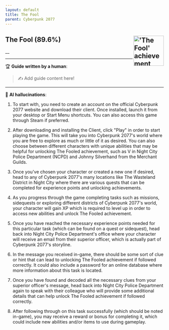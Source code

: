 ```yaml
---
layout: default
title: The Fool
parent: Cyberpunk 2077
---
```


## The Fool (89.6%) <img align="right" src="https://cdn.cloudflare.steamstatic.com/steamcommunity/public/images/apps/1091500/7975d6e5d790b88f030195e3b1a38e49a5de1c8d.jpg" alt="'The Fool' achievement icon" width="96" height="96">

__

---

:trophy: **Guide written by a human**:

> :writing_hand: Add guide content here!

---

:robot: **AI hallucinations**:

1. To start with, you need to create an account on the official Cyberpunk 2077 website and download their client. Once installed, launch it from your desktop or Start Menu shortcuts. You can also access this game through Steam if preferred.

2. After downloading and installing the Client, click "Play" in order to start playing the game. This will take you into Cyberpunk 2077's world where you are free to explore as much or little of it as desired. You can also choose between different characters with unique abilities that may be helpful for unlocking The Fooled achievement, such as V in Night City Police Department (NCPD) and Johnny Silverhand from the Merchant Guilds.

3. Once you've chosen your character or created a new one if desired, head to any of Cyberpunk 2077's many locations like The Wasteland District in Night City where there are various quests that can be completed for experience points and unlocking achievements.

4. As you progress through the game completing tasks such as missions, sidequests or exploring different districts of Cyberpunk 2077's world, your character will gain XP which is required to level up in order to access new abilities and unlock The Fooled achievement.

5. Once you have reached the necessary experience points needed for this particular task (which can be found on a quest or sidequest), head back into Night City Police Department's office where your character will receive an email from their superior officer, which is actually part of Cyberpunk 2077's storyline.

6. In the message you received in-game, there should be some sort of clue or hint that can lead to unlocking The Fooled achievement if followed correctly. It could also include a password for an online database where more information about this task is located.

7. Once you have found and decoded all the necessary clues from your superior officer's message, head back into Night City Police Department again to speak with their colleague who will provide some additional details that can help unlock The Fooled achievement if followed correctly.

8. After following through on this task successfully (which should be noted in-game), you may receive a reward or bonus for completing it, which could include new abilities and/or items to use during gameplay.
